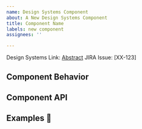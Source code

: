 ```yaml
---
name: Design Systems Component
about: A New Design Systems Component
title: Component Name
labels: new component
assignees: ''

---
```


Design Systems Link: [Abstract](#)
JIRA Issue: [XX-123]
<!--- To be filled out by the contributing engineer -->

## Component Behavior 
<!---
    Describe how the component should function for the end user
-->

## Component API 
<!---
    Describe how the component should function for the consumer (engineer)
    What props are exposed?
    What options are available for each prop?
-->

## Examples 🌈
<!---
    Provide links to other design materials or supporting material
    Provide links to other implementations of components like this in other component libraries (Highly Recommended)
-->
